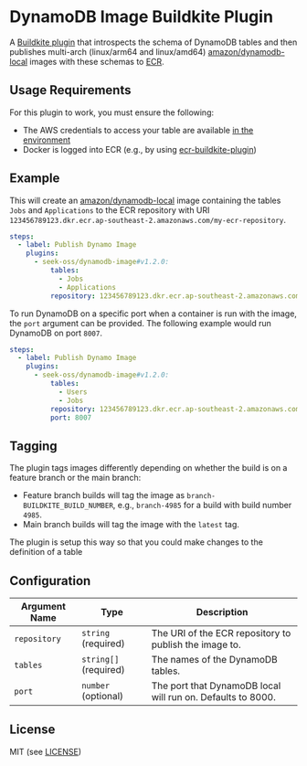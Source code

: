 # DynamoDB Image Buildkite Plugin

A [Buildkite plugin](https://buildkite.com/docs/agent/v3/plugins) that introspects the schema of DynamoDB tables and then publishes multi-arch (linux/arm64 and linux/amd64) [amazon/dynamodb-local](https://hub.docker.com/r/amazon/dynamodb-local) images with these schemas to [ECR](https://aws.amazon.com/ecr/).

## Usage Requirements

For this plugin to work, you must ensure the following:

- The AWS credentials to access your table are available [in the environment](https://docs.aws.amazon.com/cli/latest/userguide/cli-configure-envvars.html)
- Docker is logged into ECR (e.g., by using [ecr-buildkite-plugin](https://github.com/buildkite-plugins/ecr-buildkite-plugin/))

## Example

This will create an [amazon/dynamodb-local](https://hub.docker.com/r/amazon/dynamodb-local) image containing the tables `Jobs` and `Applications` to the ECR repository with URI `123456789123.dkr.ecr.ap-southeast-2.amazonaws.com/my-ecr-repository`.

```yml
steps:
  - label: Publish Dynamo Image
    plugins:
      - seek-oss/dynamodb-image#v1.2.0:
          tables:
            - Jobs
            - Applications
          repository: 123456789123.dkr.ecr.ap-southeast-2.amazonaws.com/my-ecr-repository
```

To run DynamoDB on a specific port when a container is run with the image, the `port` argument can be provided. The following example would run DynamoDB on port `8007`.

```yml
steps:
  - label: Publish Dynamo Image
    plugins:
      - seek-oss/dynamodb-image#v1.2.0:
          tables:
            - Users
            - Jobs
          repository: 123456789123.dkr.ecr.ap-southeast-2.amazonaws.com/my-ecr-repository
          port: 8007
```

## Tagging
The plugin tags images differently depending on whether the build is on a feature branch or the main branch:

- Feature branch builds will tag the image as `branch-BUILDKITE_BUILD_NUMBER`, e.g., `branch-4985` for a build with build number `4985`.
- Main branch builds will tag the image with the `latest` tag.

The plugin is setup this way so that you could make changes to the definition of a table

## Configuration

| Argument Name | Type                  | Description                                                 |
| ------------- | --------------------- | ----------------------------------------------------------- |
| `repository`  | `string` (required)   | The URI of the ECR repository to publish the image to.      |
| `tables`      | `string[]` (required) | The names of the DynamoDB tables.                           |
| `port`        | `number` (optional)   | The port that DynamoDB local will run on. Defaults to 8000. |

## License

MIT (see [LICENSE](LICENSE))
